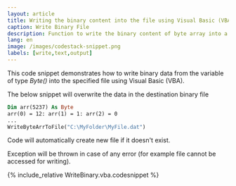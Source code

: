 ```yaml
---
layout: article
title: Writing the binary content into the file using Visual Basic (VBA)
caption: Write Binary File
description: Function to write the binary content of byte array into a file using Visual Basic (VBA)
lang: en
image: /images/codestack-snippet.png
labels: [write,text,output]
---
```

This code snippet demonstrates how to write binary data from the variable of type *Byte()* into the specified file using Visual Basic (VBA).

The below snippet will overwrite the data in the destination binary file

~~~ vb
Dim arr(5237) As Byte
arr(0) = 12: arr(1) = 1: arr(2) = 0
...
WriteByteArrToFile("C:\MyFolder\MyFile.dat")
~~~

Code will automatically create new file if it doesn't exist.

Exception will be thrown in case of any error (for example file cannot be accessed for writing).

{% include_relative WriteBinary.vba.codesnippet %}